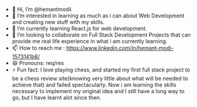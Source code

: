 - 👋 Hi, I’m @hemantmodii
- 👀 I’m interested in learning as much as i can about Web Development and creating new stuff with my skills.
- 🌱 I’m currently learning React.js for web development.
- 💞️ I’m looking to collaborate on Full Stack Development Projects that can provide me real life experience in what i am currently learning.
- 📫 How to reach me : https://www.linkedin.com/in/hemant-modi-1573141b8/
- 😄 Pronouns: req/res
- ⚡ Fun fact: I love playing chess, and started my first full stack project to be a chess review site(knowing very little about what will be needed to achieve that) and failed spectacularly. Now i am learning the skills necessary to implement my original idea and I still have a long way to go, but I have learnt alot since then.

<!---
hemantmodii/hemantmodii is a ✨ special ✨ repository because its `README.md` (this file) appears on your GitHub profile.
You can click the Preview link to take a look at your changes.
--->
